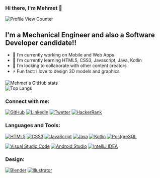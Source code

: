 ### Hi there, I'm Mehmet 👋   

![Profile View Counter](https://komarev.com/ghpvc/?username=Mehmet-D-Q1)

## I'm a Mechanical Engineer and also a Software Developer candidate!!

- 🔭 I’m currently working on Mobile and Web Apps 
- 🌱 I’m currently learning HTML5, CSS3, Javascript, Java, Kotlin
- 👯 I’m looking to collaborate with other content creators
- ⚡ Fun fact: I love to design 3D models and graphics

![Mehmet's GitHub stats](https://github-readme-stats.vercel.app/api?username=Mehmet-D-Q1&theme=maroongold&show_icons=true)  
![Top Langs](https://github-readme-stats.vercel.app/api/top-langs/?username=Mehmet-D-Q1&layout=compact&theme=maroongold)

### Connect with me:
[![GitHub](https://img.shields.io/badge/GitHub-100000?style=for-the-badge&logo=github&logoColor=white)](https://github.com/Mehmet-D-Q1)
[![Linkedin](	https://img.shields.io/badge/LinkedIn-0077B5?style=for-the-badge&logo=linkedin&logoColor=white)](https://www.linkedin.com/in/mehmet-do%C4%9Fan-/)
[![Twetter](https://img.shields.io/badge/Twitter-1DA1F2?style=for-the-badge&logo=twitter&logoColor=white)](https://twitter.com/)
[![HackerRank](https://img.shields.io/badge/-Hackerrank-2EC866?style=for-the-badge&logo=HackerRank&logoColor=white)](https://www.hackerrank.com/mehmetdogan37?hr_r=1)


### Languages and Tools:

[![HTML5](https://img.shields.io/badge/HTML5-E34F26?style=for-the-badge&logo=html5&logoColor=white)](https://developer.mozilla.org/en-US/docs/Web/HTML)
[![CSS3](https://img.shields.io/badge/CSS3-1572B6?style=for-the-badge&logo=css3&logoColor=white)](https://developer.mozilla.org/en-US/docs/Web/CSS)
[![JavaScript](https://img.shields.io/badge/JavaScript-323330?style=for-the-badge&logo=javascript&logoColor=F7DF1E)](https://developer.mozilla.org/en-US/docs/Web/JavaScript)
[![Java](https://img.shields.io/badge/Java-ED8B00?style=for-the-badge&logo=java&logoColor=white)](https://docs.oracle.com/javase/tutorial/index.html)
[![Kotlin](https://img.shields.io/badge/Kotlin-0095D5?&style=for-the-badge&logo=kotlin&logoColor=white)](https://www.jetbrains.com/academy/)
[![PostgreSQL](	https://img.shields.io/badge/PostgreSQL-316192?style=for-the-badge&logo=postgresql&logoColor=white)](https://www.postgresql.org/)



[![Visual Studio Code](https://img.shields.io/badge/Visual_Studio_Code-0078D4?style=for-the-badge&logo=visual%20studio%20code&logoColor=white)](https://code.visualstudio.com/)
[![Android Studio](	https://img.shields.io/badge/Android_Studio-3DDC84?style=for-the-badge&logo=android-studio&logoColor=white)](https://developer.android.com/studio/preview)
[![IntelliJ IDEA](	https://img.shields.io/badge/IntelliJIDEA-000000.svg?style=for-the-badge&logo=intellij-idea&logoColor=white)](https://www.jetbrains.com/idea/)


### Design:
[![Blender](	https://img.shields.io/badge/blender-%23F5792A.svg?style=for-the-badge&logo=blender&logoColor=white)](https://www.blender.org/)
[![Illustrator](	https://img.shields.io/badge/Adobe%20Illustrator-FF9A00?style=for-the-badge&logo=adobe%20illustrator&logoColor=white)](https://www.adobe.com/products/illustrator.html)

